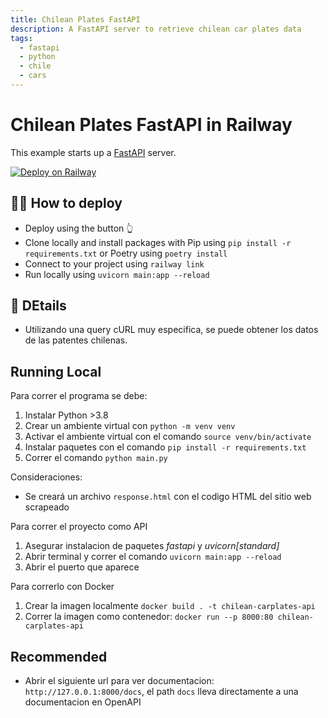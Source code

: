 ```yaml
---
title: Chilean Plates FastAPI
description: A FastAPI server to retrieve chilean car plates data
tags:
  - fastapi
  - python
  - chile
  - cars
---
```


# Chilean Plates FastAPI in Railway

This example starts up a [FastAPI](https://fastapi.tiangolo.com/) server.

[![Deploy on Railway](https://railway.app/button.svg)](https://railway.app/new/template/-NvLj4?referralCode=milo)


## 💁‍♀️ How to deploy

- Deploy using the button 👆
- Clone locally and install packages with Pip using `pip install -r requirements.txt` or Poetry using `poetry install`
- Connect to your project using `railway link`
- Run locally using `uvicorn main:app --reload`

## 📝 DEtails
- Utilizando una query cURL muy especifica, se puede obtener los datos de las patentes chilenas.

## Running Local
Para correr el programa se debe:

1. Instalar Python >3.8
2. Crear un ambiente virtual con `python -m venv venv`
2. Activar el ambiente virtual con el comando `source venv/bin/activate`
3. Instalar paquetes con el comando `pip install -r requirements.txt`
4. Correr el comando `python main.py`

Consideraciones:

- Se creará un archivo `response.html` con el codigo HTML del sitio web scrapeado


Para correr el proyecto como API

1. Asegurar instalacion de paquetes *fastapi* y *uvicorn[standard]*
2. Abrir terminal y correr el comando `uvicorn main:app --reload`
3. Abrir el puerto que aparece

Para correrlo con Docker
1. Crear la imagen localmente `docker build . -t chilean-carplates-api`
2. Correr la imagen como contenedor: `docker run --p 8000:80 chilean-carplates-api`

## Recommended
- Abrir el siguiente url para ver documentacion: `http://127.0.0.1:8000/docs`, el path `docs` lleva directamente a una documentacion en OpenAPI